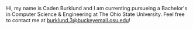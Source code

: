 Hi, my name is Caden Burklund and I am currenting pursueing a Bachelor's in Computer Science & Engineering at The Ohio State University. Feel free to contact me at burklund.3@buckeyemail.osu.edu!
